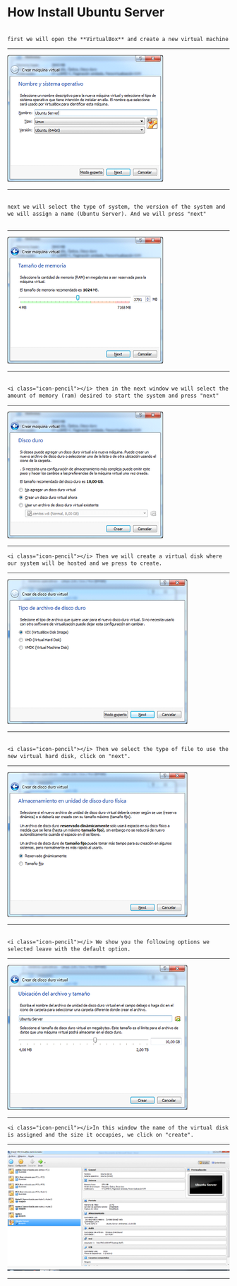 How Install Ubuntu Server
===================

```

first we will open the **VirtualBox** and create a new virtual machine 

```


-------------

<img src="https://github.com/mt-imperial/UbuntuServer/blob/master/Imagenes/1.png">

-------------


```

next we will select the type of system, the version of the system and we will assign a name (Ubuntu Server). And we will press "next"


```
-------------

<img src="https://github.com/mt-imperial/UbuntuServer/blob/master/Imagenes/2.png">

-------------

```

<i class="icon-pencil"></i> then in the next window we will select the amount of memory (ram) desired to start the system and press "next"

```

-------------

<img src="https://github.com/mt-imperial/UbuntuServer/blob/master/Imagenes/3.png">

-------------

```
<i class="icon-pencil"></i> Then we will create a virtual disk where our system will be hosted and we press to create.

```

-------------

<img src="https://github.com/mt-imperial/UbuntuServer/blob/master/Imagenes/4.png">

-------------

```

<i class="icon-pencil"></i> Then we select the type of file to use the new virtual hard disk, click on "next".

```

-------------

<img src="https://github.com/mt-imperial/UbuntuServer/blob/master/Imagenes/5.png">

-------------

```

<i class="icon-pencil"></i> We show you the following options we selected leave with the default option.

```

-------------

<img src="https://github.com/mt-imperial/UbuntuServer/blob/master/Imagenes/6.png">

-------------

```
<i class="icon-pencil"></i>In this window the name of the virtual disk is assigned and the size it occupies, we click on "create".

``` 

-------------

<img src="https://github.com/mt-imperial/UbuntuServer/blob/master/Imagenes/7.png">

-------------
